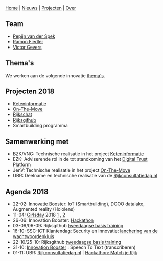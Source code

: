 [Home](/) | [Nieuws](/nieuws/) | [Projecten](/projecten/) | [Over](/over/)


## Team
* [Pepijn van der Spek](https://www.linkedin.com/in/pepijnvanderspek/)
* [Ramon Fiedler](https://www.linkedin.com/in/ramon-fiedler-91225613/)
* [Victor Gevers](https://www.linkedin.com/in/vgevers/)

## Thema's
We werken aan de volgende innovatie [thema's](https://ssc-ict-innovatie.nl/2018/innovatieagenda_2018.png).

## Projecten 2018
 * [Keteninformatie](https://rijksgithub.nl/SSC-ICT-Innovatie/Keteninformatie)
 * [On-The-Move](https://on-the-move.ml)
 * [Rijkschat](https://rijkschat.nl)
 * [Rijksgithub](https://rijksgithub.nl)
 * Smartbuilding programma
 
## Samenwerking met

* BZK/VNG: Technische realisatie in het project [Keteninformatie](https://rijksgithub.nl/SSC-ICT-Innovatie/Keteninformatie)
* EZK: Adviserende rol in de tot standkoming van het [Digital Trust Platform](https://www.digitaltrustcenter.nl/actueel)
* JenV: Technische realisatie in het project [On-The-Move](https://on-the-move.ml)
* UBR: Deelname en technische realisatie van de [Rijkconsultatiedag.nl](https://Rijkconsultatiedag.nl)


## Agenda 2018

* 22-02: [Innovatie Booster](https://www.ssc-ictspecials.nl/ictactueel/2018/02/innovatiebooster-van-een-abstract-idee-naar-een-prototype): IoT (Smartbuilding), DGOO datalake, Augmented reality (Hololens)
* 11-04: [Girlsday](https://www.vhto.nl/projecten/girlsday/over-girlsday/girlsday-2018/deelnemers-girlsday-2018/) 2018 [1](https://twitter.com/0xDUDE/status/984324025978630144) , [2](https://twitter.com/0xDUDE/status/984366508657823745)
* 26-06: Innovation Booster: [Hackathon](https://www.ssc-ict.nl/actueel/nieuws/2018/codes-ontwikkelen.aspx)
* 03-09/06-09: Rijksgithub [tweedaagse basis training](https://github.com/githubschool/Sept-5)
* 16-10: SSC-ICT Klantendag: Security en Innovatie: [lanchering van de wachtwoordenkluis](https://www.ssc-ict.nl/keepass/)
* 22-10/25-10: Rijksgithub [tweedaagse basis training](https://www.pleio.nl/events/event/view/59566151/rijksgithub-tweedaagse-github-basis-training)
* 31-10: [Innovation Booster](https://www.pleio.nl/events/event/view/59611211/innovatie-booster-bij-ssc-ict) : Speech To Text (transcriberen) 
* 01-11: UBR: [Rijkconsultatiedag.nl](https://rijksgithub.nl/BZK-UBR/sp_rcd) | [Hackathon: Match je Rijk](https://pages.rijksgithub.nl/SSC-ICT-Innovatie/RCD-Hackathon/)







 
	 
